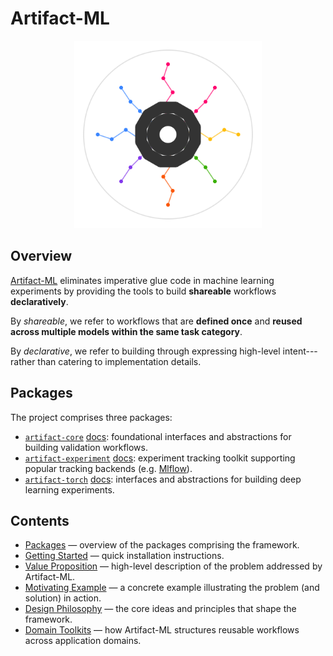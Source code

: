 # Artifact-ML

<p align="center">
  <img src="assets/artifact_ml_logo.svg" width="300" alt="Artifact-ML Logo">
</p>

## Overview

[Artifact-ML](https://github.com/vasileios-ektor-papoulias/artifact-ml/tree/main) eliminates imperative glue code in machine learning experiments by providing the tools to build **shareable** workflows **declaratively**.

By *shareable*, we refer to workflows that are **defined once** and **reused across multiple models within the same task category**.

By *declarative*, we refer to building through expressing high-level intent---rather than catering to implementation details.

## Packages

The project comprises three packages:

- [`artifact-core`](https://github.com/vasileios-ektor-papoulias/artifact-ml/tree/main/artifact-core) [docs](../../artifact-core/docs/index.md): foundational interfaces and abstractions for building validation workflows.
- [`artifact-experiment`](https://github.com/vasileios-ektor-papoulias/artifact-ml/tree/main/artifact-experiment) [docs](../../artifact-experiment/docs/index.md): experiment tracking toolkit supporting popular tracking backends (e.g. [Mlflow](https://mlflow.org/)).
- [`artifact-torch`](https://github.com/vasileios-ektor-papoulias/artifact-ml/tree/main/artifact-torch) [docs](../../artifact-torch/docs/index.md): interfaces and abstractions for building deep learning experiments.

## Contents

- [Packages](packages.md) — overview of the packages comprising the framework.  
- [Getting Started](getting_started.md) — quick installation instructions.  
- [Value Proposition](value_proposition.md) — high-level description of the problem addressed by Artifact-ML.  
- [Motivating Example](motivating_example.md) — a concrete example illustrating the problem (and solution) in action.  
- [Design Philosophy](design_philosophy.md) — the core ideas and principles that shape the framework.  
- [Domain Toolkits](domain_toolkits.md) — how Artifact-ML structures reusable workflows across application domains.